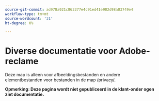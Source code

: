 ```yaml
---
source-git-commit: ad978a021c063377e4c91ed41e902d98a03749e4
workflow-type: tm+mt
source-wordcount: '31'
ht-degree: 0%

---
```

# Diverse documentatie voor Adobe-reclame

Deze map is alleen voor afbeeldingsbestanden en andere elementbestanden voor bestanden in de map /privacy/.

**Opmerking: Deze pagina wordt niet gepubliceerd in de klant-onder ogen ziet documentatie.**
